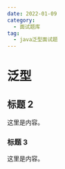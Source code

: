 ```yaml
---
date: 2022-01-09
category:
  - 面试题库
tag:
  - java泛型面试题
---
```


# 泛型

## 标题 2

这里是内容。

### 标题 3

这里是内容。

